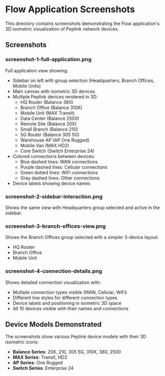 # Flow Application Screenshots

This directory contains screenshots demonstrating the Flow application's 3D isometric visualization of Peplink network devices.

## Screenshots

### screenshot-1-full-application.png
Full application view showing:
- Sidebar on left with group selection (Headquarters, Branch Offices, Mobile Units)
- Main canvas with isometric 3D devices
- Multiple Peplink devices rendered in 3D:
  - HQ Router (Balance 380)
  - Branch Office (Balance 310X)
  - Mobile Unit (MAX Transit)
  - Data Center (Balance 2500)
  - Remote Site (Balance 20X)
  - Small Branch (Balance 210)
  - 5G Router (Balance 305 5G)
  - Warehouse AP (AP One Rugged)
  - Mobile Van (MAX HD2)
  - Core Switch (Switch Enterprise 24)
- Colored connections between devices:
  - Blue dashed lines: WAN connections
  - Purple dashed lines: Cellular connections
  - Green dotted lines: WiFi connections
  - Gray dashed lines: Other connections
- Device labels showing device names

### screenshot-2-sidebar-interaction.png
Shows the same view with Headquarters group selected and active in the sidebar.

### screenshot-3-branch-offices-view.png
Shows the Branch Offices group selected with a simpler 3-device layout:
- HQ Router
- Branch Office
- Mobile Unit

### screenshot-4-connection-details.png
Shows detailed connection visualization with:
- Multiple connection types visible (WAN, Cellular, WiFi)
- Different line styles for different connection types
- Device labels and positioning in isometric 3D space
- All 10 devices visible with their names and connections

## Device Models Demonstrated

The screenshots show various Peplink device models with their 3D isometric icons:
- **Balance Series**: 20X, 210, 305 5G, 310X, 380, 2500
- **MAX Series**: Transit, HD2
- **AP Series**: One Rugged
- **Switch Series**: Enterprise 24
